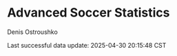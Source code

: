 # Advanced Soccer Statistics
Denis Ostroushko

<!-- gfm -->

Last successful data update: 2025-04-30 20:15:48 CST
